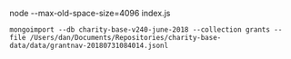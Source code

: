 

node --max-old-space-size=4096 index.js


`mongoimport --db charity-base-v240-june-2018 --collection grants --file /Users/dan/Documents/Repositories/charity-base-data/data/grantnav-20180731084014.jsonl`
